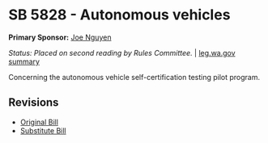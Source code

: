 # SB 5828 - Autonomous vehicles
**Primary Sponsor:** [Joe Nguyen](/person/leg/nguyen_jo.md)

*Status: Placed on second reading by Rules Committee.* | [leg.wa.gov summary](https://app.leg.wa.gov/billsummary?BillNumber=5828&Year=2021)

Concerning the autonomous vehicle self-certification testing pilot program.

## Revisions
* [Original Bill](1/)
* [Substitute Bill](S/)